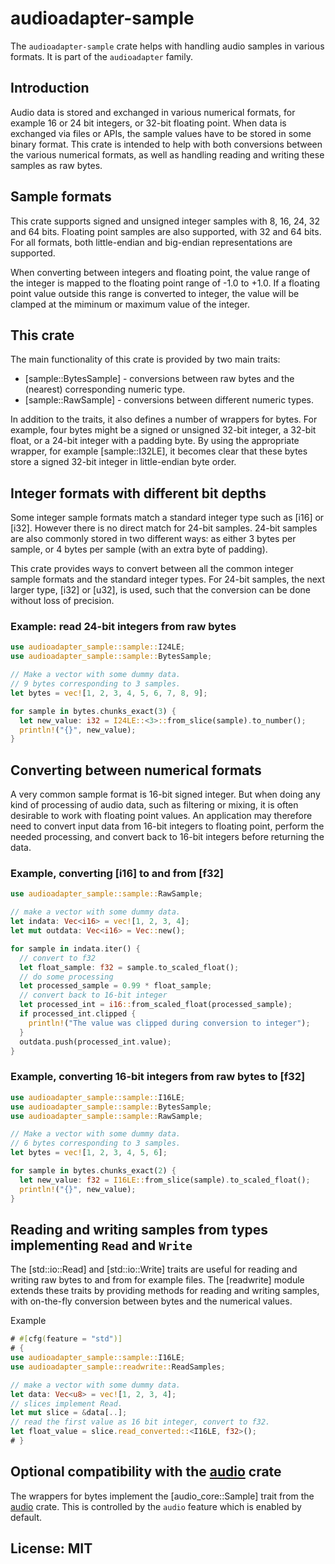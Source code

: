 # audioadapter-sample

The `audioadapter-sample` crate helps with handling audio samples in various formats.
It is part of the `audioadapter` family.


## Introduction
Audio data is stored and exchanged in various numerical formats,
for example 16 or 24 bit integers, or 32-bit floating point.
When data is exchanged via files or APIs,
the sample values have to be stored in some binary format.
This crate is intended to help with both conversions between the various numerical formats,
as well as handling reading and writing these samples as raw bytes.

## Sample formats
This crate supports signed and unsigned integer samples with 8, 16, 24, 32 and 64 bits.
Floating point samples are also supported, with 32 and 64 bits.
For all formats, both little-endian and big-endian representations are supported.

When converting between integers and floating point, the value range of the integer
is mapped to the floating point range of -1.0 to +1.0.
If a floating point value outside this range is converted to integer,
the value will be clamped at the miminum or maximum value of the integer.

## This crate
The main functionality of this crate is provided by two main traits:
- [sample::BytesSample] - conversions between raw bytes and the (nearest) corresponding numeric type.
- [sample::RawSample] - conversions between different numeric types.

In addition to the traits, it also defines a number of wrappers for bytes.
For example, four bytes might be a signed or unsigned 32-bit integer, a 32-bit float, or
a 24-bit integer with a padding byte.
By using the appropriate wrapper, for example [sample::I32LE], it becomes clear that
these bytes store a signed 32-bit integer in little-endian byte order.

## Integer formats with different bit depths
Some integer sample formats match a standard integer type such as [i16] or [i32].
However there is no direct match for 24-bit samples.
24-bit samples are also commonly stored in two different ways:
as either 3 bytes per sample, or 4 bytes per sample (with an extra byte of padding).

This crate provides ways to convert between all the common integer sample formats
and the standard integer types.
For 24-bit samples, the next larger type, [i32] or [u32], is used,
such that the conversion can be done without loss of precision.

### Example: read 24-bit integers from raw bytes
```rust
use audioadapter_sample::sample::I24LE;
use audioadapter_sample::sample::BytesSample;

// Make a vector with some dummy data.
// 9 bytes corresponding to 3 samples.
let bytes = vec![1, 2, 3, 4, 5, 6, 7, 8, 9];

for sample in bytes.chunks_exact(3) {
  let new_value: i32 = I24LE::<3>::from_slice(sample).to_number();
  println!("{}", new_value);
}
```

## Converting between numerical formats
A very common sample format is 16-bit signed integer.
But when doing any kind of processing of audio data, such as filtering or mixing,
it is often desirable to work with floating point values.
An application may therefore need to convert input data from 16-bit integers
to floating point, perform the needed processing,
and convert back to 16-bit integers before returning the data.

### Example, converting [i16] to and from [f32]
```rust
use audioadapter_sample::sample::RawSample;

// make a vector with some dummy data.
let indata: Vec<i16> = vec![1, 2, 3, 4];
let mut outdata: Vec<i16> = Vec::new();

for sample in indata.iter() {
  // convert to f32
  let float_sample: f32 = sample.to_scaled_float();
  // do some processing
  let processed_sample = 0.99 * float_sample;
  // convert back to 16-bit integer
  let processed_int = i16::from_scaled_float(processed_sample);
  if processed_int.clipped {
    println!("The value was clipped during conversion to integer");
  }
  outdata.push(processed_int.value);
}
```

### Example, converting 16-bit integers from raw bytes to [f32]
```rust
use audioadapter_sample::sample::I16LE;
use audioadapter_sample::sample::BytesSample;
use audioadapter_sample::sample::RawSample;

// Make a vector with some dummy data.
// 6 bytes corresponding to 3 samples.
let bytes = vec![1, 2, 3, 4, 5, 6];

for sample in bytes.chunks_exact(2) {
  let new_value: f32 = I16LE::from_slice(sample).to_scaled_float();
  println!("{}", new_value);
}
```


## Reading and writing samples from types implementing `Read` and `Write`
The [std::io::Read] and [std::io::Write] traits are useful for reading
and writing raw bytes to and from for example files.
The [readwrite] module extends these traits by providing methods for reading and writing samples,
with on-the-fly conversion between bytes and the numerical values.

Example
```rust
# #[cfg(feature = "std")]
# {
use audioadapter_sample::sample::I16LE;
use audioadapter_sample::readwrite::ReadSamples;

// make a vector with some dummy data.
let data: Vec<u8> = vec![1, 2, 3, 4];
// slices implement Read.
let mut slice = &data[..];
// read the first value as 16 bit integer, convert to f32.
let float_value = slice.read_converted::<I16LE, f32>();
# }
```

## Optional compatibility with the [audio](https://crates.io/crates/audio) crate
The wrappers for bytes implement the [audio_core::Sample] trait from the [audio](https://crates.io/crates/audio) crate.
This is controlled by the `audio` feature which is enabled by default.

## License: MIT
